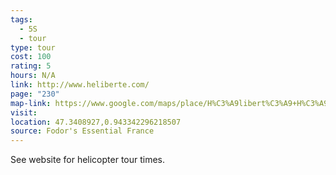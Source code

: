 ```yaml
---
tags:
  - 5S
  - tour
type: tour
cost: 100
rating: 5
hours: N/A
link: http://www.heliberte.com/
page: "230"
map-link: https://www.google.com/maps/place/H%C3%A9libert%C3%A9+H%C3%A9licopt%C3%A8res/@47.3404712,0.9399262,17z/data=!4m14!1m7!3m6!1s0x47fcc9a69e6fea59:0x7c084346987e299a!2sAmboise+-+Dierre+Aerodrome!8m2!3d47.3404677!4d0.9447971!16s%2Fg%2F120tgr2h!3m5!1s0x47fcc9a1487e3941:0x11ef95c8aece288e!8m2!3d47.3425277!4d0.9417174!16s%2Fg%2F1tdd968t?entry=ttu&g_ep=EgoyMDI0MDkxMS4wIKXMDSoASAFQAw%3D%3D
visit: 
location: 47.3408927,0.943342296218507
source: Fodor's Essential France
---
```

See website for helicopter tour times.
